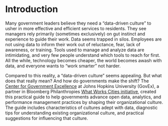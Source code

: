 # Introduction

Many government leaders believe they need a “data-driven culture” to usher in more effective and efficient services to residents. They see managers rely primarily (sometimes exclusively) on gut instinct and experience to guide their work. Data seems trapped in silos. Employees are not using data to inform their work out of reluctance, fear, lack of awareness, or training. Tools used to manage and analyze data are intimidating, and very few people understand which tools to reach for first. All the while, technology becomes cheaper, the world becomes awash with data, and everyone wants to “work smarter” not harder.

Compared to this reality, a “data-driven culture” seems appealing. But what does that really mean? And how do governments make the shift? The [Center for Government Excellence](http://govex.jhu.edu/) at Johns Hopkins University (GovEx), a partner in Bloomberg Philanthropies [What Works Cities initiative](http://www.whatworkscities.org/), created this practical guide to help governments advance open data, analytics, and performance management practices by shaping their organizational culture. The guide includes characteristics of cultures adept with data, diagnostic tips for understanding existing organizational culture, and practical suggestions for influencing that culture.
